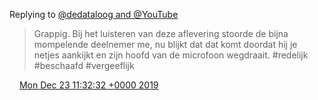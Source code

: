 Replying to [@dedataloog and @YouTube](https://twitter.com/dedataloog/status/1209043976386465797)

> Grappig\. Bij het luisteren van deze aflevering stoorde de bijna mompelende deelnemer me, nu blijkt dat dat komt doordat hij je netjes aankijkt en zijn hoofd van de microfoon wegdraait\. \#redelijk \#beschaafd \#vergeeflijk

<img src="../../media/tweet.ico" width="12" /> [Mon Dec 23 11:32:32 +0000 2019](https://twitter.com/DromerDenker/status/1209074306728235008)